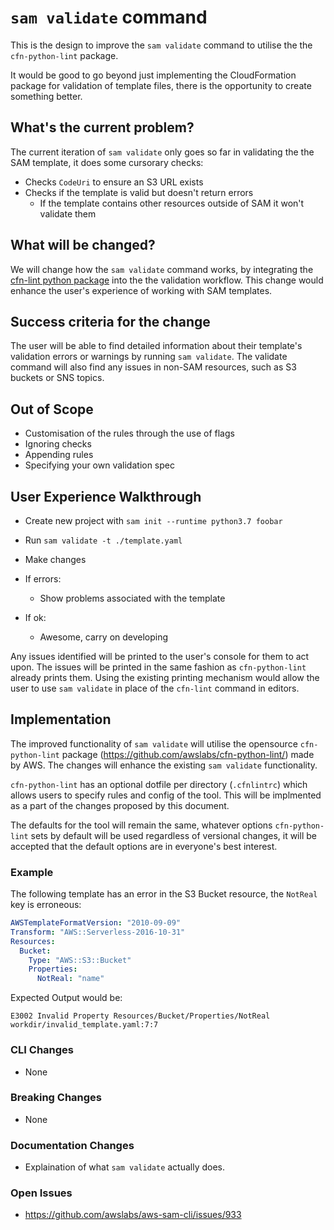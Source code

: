 # `sam validate` command

This is the design to improve the `sam validate` command to utilise the the `cfn-python-lint` package.

It would be good to go beyond just implementing the CloudFormation package for validation of template files, there is the opportunity to create something better.

## What's the current problem?

The current iteration of `sam validate` only goes so far in validating the the SAM template, it does some cursorary checks:

- Checks `CodeUri` to ensure an S3 URL exists
- Checks if the template is valid but doesn't return errors
  - If the template contains other resources outside of SAM it won't validate them

## What will be changed?

We will change how the `sam validate` command works, by integrating the [cfn-lint python package](https://github.com/awslabs/cfn-python-lint/) into the the validation workflow. This change would enhance the user's experience of working with SAM templates.

## Success criteria for the change

The user will be able to find detailed information about their template's validation errors or warnings by running `sam validate`. The validate command will also find any issues in non-SAM resources, such as S3 buckets or SNS topics.

## Out of Scope

- Customisation of the rules through the use of flags
- Ignoring checks
- Appending rules
- Specifying your own validation spec

## User Experience Walkthrough

- Create new project with `sam init --runtime python3.7 foobar`
- Run `sam validate -t ./template.yaml`
- Make changes
- If errors:

  - Show problems associated with the template

- If ok:

  - Awesome, carry on developing

Any issues identified will be printed to the user's console for them to act upon. The issues will be printed in the same fashion as `cfn-python-lint` already prints them. Using the existing printing mechanism would allow the user to use `sam validate` in place of the `cfn-lint` command in editors.

## Implementation

The improved functionality of `sam validate` will utilise the opensource `cfn-python-lint` package (https://github.com/awslabs/cfn-python-lint/) made by AWS. The changes will enhance the existing `sam validate` functionality.

`cfn-python-lint` has an optional dotfile per directory (`.cfnlintrc`) which allows users to specify rules and config of the tool. This will be implmented as a part of the changes proposed by this document.

The defaults for the tool will remain the same, whatever options `cfn-python-lint` sets by default will be used regardless of versional changes, it will be accepted that the default options are in everyone's best interest.

### Example

The following template has an error in the S3 Bucket resource, the `NotReal` key is erroneous:

```yaml
AWSTemplateFormatVersion: "2010-09-09"
Transform: "AWS::Serverless-2016-10-31"
Resources:
  Bucket:
    Type: "AWS::S3::Bucket"
    Properties:
      NotReal: "name"
```

Expected Output would be:

```
E3002 Invalid Property Resources/Bucket/Properties/NotReal
workdir/invalid_template.yaml:7:7
```

### CLI Changes

- None

### Breaking Changes

- None

### Documentation Changes

- Explaination of what `sam validate` actually does.

### Open Issues

- https://github.com/awslabs/aws-sam-cli/issues/933
